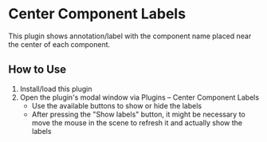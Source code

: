 # Center Component Labels

This plugin shows annotation/label with the component name placed near the center of each component.

## How to Use
1. Install/load this plugin
2. Open the plugin's modal window via Plugins – Center Component Labels
    - Use the available buttons to show or hide the labels
    - After pressing the "Show labels" button, it might be necessary to move the mouse in the scene to refresh it and actually show the labels
